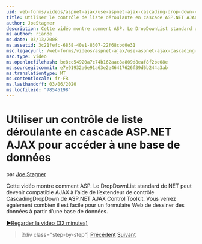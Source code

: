 ```yaml
---
uid: web-forms/videos/aspnet-ajax/use-aspnet-ajax-cascading-drop-down-control-to-access-a-database
title: Utiliser le contrôle de liste déroulante en cascade ASP.NET AJAX pour accéder à une base de données | Microsoft Docs
author: JoeStagner
description: Cette vidéo montre comment ASP. Le DropDownList standard de NET peut devenir compatible AJAX à l’aide de l’extendeur de contrôle CascadingDropDown de ASP.NET AJAX code...
ms.author: riande
ms.date: 03/13/2008
ms.assetid: 3c21fefc-6858-40e1-8307-22f68cbd0e31
msc.legacyurl: /web-forms/videos/aspnet-ajax/use-aspnet-ajax-cascading-drop-down-control-to-access-a-database
msc.type: video
ms.openlocfilehash: be8cc54920a7c74b162aac8a809d8eaf8f2be08e
ms.sourcegitcommit: e7e91932a6e91a63e2e46417626f39d6b244a3ab
ms.translationtype: MT
ms.contentlocale: fr-FR
ms.lasthandoff: 03/06/2020
ms.locfileid: "78545198"
---
```

# <a name="use-aspnet-ajax-cascading-drop-down-control-to-access-a-database"></a>Utiliser un contrôle de liste déroulante en cascade ASP.NET AJAX pour accéder à une base de données

par [Joe Stagner](https://github.com/JoeStagner)

Cette vidéo montre comment ASP. Le DropDownList standard de NET peut devenir compatible AJAX à l’aide de l’extendeur de contrôle CascadingDropDown de ASP.NET AJAX Control Toolkit. Vous verrez également combien il est facile pour un formulaire Web de dessiner des données à partir d’une base de données.

[&#9654;Regarder la vidéo (32 minutes)](https://channel9.msdn.com/Blogs/ASP-NET-Site-Videos/use-aspnet-ajax-cascading-drop-down-control-to-access-a-database)

> [!div class="step-by-step"]
> [Précédent](two-simple-techniques-for-triggering-updates-to-update-panels.md)
> [Suivant](implement-infinite-data-patterns-in-ajax.md)
